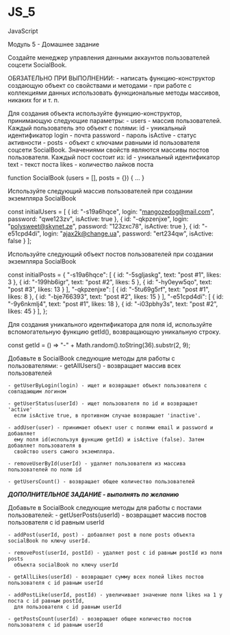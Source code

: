 # JS_5
JavaScript

Модуль 5 - Домашнее задание

Создайте менеджер управления данными аккаунтов пользователей соцсети SocialBook.
  
  ОБЯЗАТЕЛЬНО ПРИ ВЫПОЛНЕНИИ: 
    - написать функцию-конструктор создающую объект со свойствами и методами
    - при работе с коллекциями данных использовать функциональные методы массивов, никаких for и т. п.
  
  Для создания объекта используйте функцию-конструктор, принимающую следующие параметры:
    - users - массив пользователей. Каждый пользователь это объект с полями:
        id - уникальный идентификатор
        login - почта
        password - пароль
        isActive - статус активности
    - posts - объект с ключами равными id пользователя соцсети SocialBook. Значениями свойств 
      являются массивы постов пользователя. Каждый пост состоит из:
        id - уникальный идентификатор
        text - текст поста
        likes - количество лайков поста
        
function SocialBook (users = [], posts = {}) { ... }

Используйте следующий массив пользователей при создании экземпляра SocialBook

const initialUsers = [
  { id: "-s19a6hqce", login: "mangozedog@mail.com", password: "qwe123zv", isActive: true },
  { id: "-qkpzenjxe", login: "polysweet@skynet.ze", password: "123zxc78", isActive: true },
  { id: "-e51cpd4di", login: "ajax2k@change.ua", password: "ert234qw", isActive: false }
];

Используйте следующий объект постов пользователей при создании экземпляра SocialBook

const initialPosts = {
  "-s19a6hqce": [
    { id: "-5sgljaskg", text: "post #1", likes: 3 },
    { id: "-199hb6igr", text: "post #2", likes: 5 },
    { id: "-hy0eyw5qo", text: "post #3", likes: 13 }
  ],
  "-qkpzenjxe": [
    { id: "-5tu69g5rf", text: "post #1", likes: 8 },
    { id: "-bje766393", text: "post #2", likes: 15 }
  ],
  "-e51cpd4di": [
    { id: "-9y6nkmlj4", text: "post #1", likes: 18 },
    { id: "-i03pbhy3s", text: "post #2", likes: 45 }
  ],
};

Для создания уникального идентификатора для поля id, используйте вспомогательную функцию getId(), возвращающую уникальную строку.

const getId = () => "-" + Math.random().toString(36).substr(2, 9);

Добавьте в SocialBook следующие методы для работы с пользователями:
    - getAllUsers() - возвращает массив всех пользователей
    
    - getUserByLogin(login) - ищет и возвращает объект пользователя с совпадающим логином
    
    - getUserStatus(userId) - ищет пользователя по id и возвращает 'active' 
      если isActive true, в противном случае возвращает 'inactive'.
      
    - addUser(user) - принимает объект user с полями email и password и добавляет 
      ему поля id(используя функцию getId) и isActive (false). Затем добавляет пользователя в 
      свойство users самого экземпляра.
          
    - removeUserById(userId) - удаляет пользователя из массива пользователей по полю id
    
    - getUsersCount() - возвращает общее количество пользователей
 
 ***ДОПОЛНИТЕЛЬНОЕ ЗАДАНИЕ - выполнять по желанию***
 
  Добавьте в SocialBook следующие методы для работы с постами пользователей:
    - getUserPosts(userId) - возвращает массив постов пользователя с id равным userId
    
    - addPost(userId, post) - добавляет post в поле posts объекта socialBook по ключу userId. 
    
    - removePost(userId, postId) - удаляет post с id равным postId из поля posts 
      объекта socialBook по ключу userId
      
    - getAllLikes(userId) - возвращает сумму всех полей likes постов пользователя с id равным userId
          
    - addPostLike(userId, postId) - увеличивает значение поля likes на 1 у поста с id равным postId, 
      для пользователя с id равным userId
    
    - getPostsCount(userId) - возвращает общее количество постов пользователя с id равным userId
